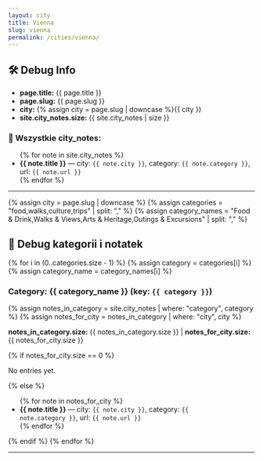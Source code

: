 ```yaml
---
layout: city
title: Vienna
slug: vienna
permalink: /cities/vienna/
---
```

<h2>🛠 Debug Info</h2>
<ul>
  <li><strong>page.title:</strong> {{ page.title }}</li>
  <li><strong>page.slug:</strong> {{ page.slug }}</li>
  <li><strong>city:</strong> {% assign city = page.slug | downcase %}{{ city }}</li>
  <li><strong>site.city_notes.size:</strong> {{ site.city_notes | size }}</li>
</ul>

<h3>📄 Wszystkie city_notes:</h3>
<ul>
{% for note in site.city_notes %}
  <li>
    <strong>{{ note.title }}</strong> — 
    city: <code>{{ note.city }}</code>, 
    category: <code>{{ note.category }}</code>, 
    url: <code>{{ note.url }}</code>
  </li>
{% endfor %}
</ul>

<hr>

{% assign city = page.slug | downcase %}
{% assign categories = "food,walks,culture,trips" | split: "," %}
{% assign category_names = "Food & Drink,Walks & Views,Arts & Heritage,Outings & Excursions" | split: "," %}

<h2>🔧 Debug kategorii i notatek</h2>

{% for i in (0..categories.size - 1) %}
  {% assign category = categories[i] %}
  {% assign category_name = category_names[i] %}

  <h3>Category: {{ category_name }} (key: <code>{{ category }}</code>)</h3>

  {% assign notes_in_category = site.city_notes | where: "category", category %}
  {% assign notes_for_city = notes_in_category | where: "city", city %}

  <p><strong>notes_in_category.size:</strong> {{ notes_in_category.size }}  
     | <strong>notes_for_city.size:</strong> {{ notes_for_city.size }}</p>

  {% if notes_for_city.size == 0 %}
    <p>No entries yet.</p>
  {% else %}
    <ul>
    {% for note in notes_for_city %}
      <li>
        <strong>{{ note.title }}</strong> — 
        city: <code>{{ note.city }}</code>, 
        category: <code>{{ note.category }}</code>, 
        url: <code>{{ note.url }}</code>
      </li>
    {% endfor %}
    </ul>
  {% endif %}
{% endfor %}
<hr>

